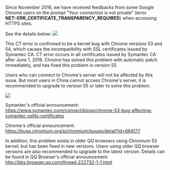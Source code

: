 Since November 2016, we have received feedbacks from some Google Chrome users on the prompt "Your connection is not private" (error **NET::ERR_CERTIFICATE_TRANSPARENCY_REQUIRED**) when accessing HTTPS sites.

See the details below:
![](https://mc.qcloudimg.com/static/img/0fdf027303e53946698dcb377431597e/0.png)

This CT error is confirmed to be a kernel bug with Chrome versions 53 and 54, which causes the incompatibility with SSL certificates issued by Symantec CA. CT error occurs in all certificates issued by Symantec CA after June 1, 2016. Chrome has solved this problem with automatic patch immediately, and has fixed this problem in version 55.

Users who can connect to Chrome's server will not be affected by this issue. But most users in China cannot access Chrome's server, it is recommended to upgrade to version 55 or later to solve this problem.

![](https://mc.qcloudimg.com/static/img/25a818d9e80a02c2b8b7c90f0e1c93df/1.png)

Symantec's official announcement: 	https://www.symantec.com/connect/blogs/chrome-53-bug-affecting-symantec-ssltls-certificates

Chrome's official announcement: https://bugs.chromium.org/p/chromium/issues/detail?id=664177

In addition, this problem exists in older QQ browsers using Chromium 53 kernel, but has been fixed in new versions. Users using older QQ browser versions are also recommended to upgrade to the latest version.
Details can be found in QQ Browser's official announcement: http://bbs.browser.qq.com/thread-222732-1-1.html

